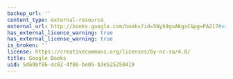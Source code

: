 ```yaml
---
backup_url: ''
content_type: external-resource
external_url: http://books.google.com/books?id=5Nyh9goAKgsC&pg=PA217#v=onepage
has_external_licence_warning: true
has_external_license_warning: true
is_broken: ''
license: https://creativecommons.org/licenses/by-nc-sa/4.0/
title: Google Books
uid: 5d69bf86-dc02-4f06-be05-b3e525250419
---
```

